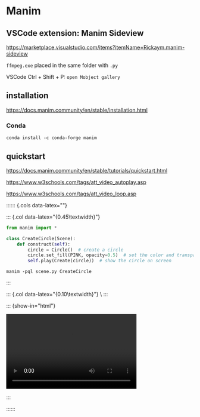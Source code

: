 # Manim



## VSCode extension: Manim Sideview

https://marketplace.visualstudio.com/items?itemName=Rickaym.manim-sideview

`ffmpeg.exe` placed in the same folder with `.py`

VSCode Ctrl + Shift + P: `open Mobject gallery`

## installation

https://docs.manim.community/en/stable/installation.html

### Conda

```
conda install -c conda-forge manim
```

## quickstart

https://docs.manim.community/en/stable/tutorials/quickstart.html

https://www.w3schools.com/tags/att_video_autoplay.asp

https://www.w3schools.com/tags/att_video_loop.asp

:::::: {.cols data-latex=""}

::: {.col data-latex="{0.45\textwidth}"}


```python
from manim import *

class CreateCircle(Scene):
    def construct(self):
        circle = Circle()  # create a circle
        circle.set_fill(PINK, opacity=0.5)  # set the color and transparency
        self.play(Create(circle))  # show the circle on screen
```

```
manim -pql scene.py CreateCircle
```

:::

::: {.col data-latex="{0.10\textwidth}"}
\ 
:::

::: {show-in="html"}

<div class="col">
  <video width=350 height=200 autoplay loop> <!-- controls  -->
      <source src="manim/CreateCircle.mp4" type="video/mp4">
  </video>
</div>

:::

::::::
